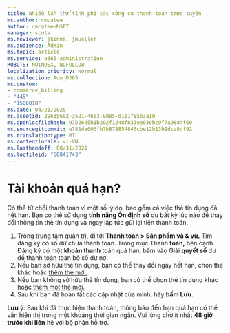 ```yaml
---
title: Nhiều lần thử tính phí các công cụ thanh toán trực tuyến
ms.author: cmcatee
author: cmcatee-MSFT
manager: scotv
ms.reviewer: jkinma, jmueller
ms.audience: Admin
ms.topic: article
ms.service: o365-administration
ROBOTS: NOINDEX, NOFOLLOW
localization_priority: Normal
ms.collection: Adm_O365
ms.custom:
- commerce_billing
- "445"
- "1500018"
ms.date: 04/21/2020
ms.assetid: 29635602-3521-4663-9d85-d111f85b3a19
ms.openlocfilehash: 97b2645b1b202f1248f833ea93ebc9f7a9884f60
ms.sourcegitcommit: e781da003fb7b878854846cbe12b13b9dca8df92
ms.translationtype: MT
ms.contentlocale: vi-VN
ms.lasthandoff: 08/31/2021
ms.locfileid: "58841743"
---
```

# <a name="past-due-account"></a>Tài khoản quá hạn?

Có thể từ chối thanh toán vì một số lý do, bao gồm cả việc thẻ tín dụng đã hết hạn. Bạn có thể sử dụng **tính năng Ổn định số** dư bất kỳ lúc nào để thay đổi thông tin thẻ tín dụng và ngay lập tức gửi lại tiền thanh toán.

1. Trong trung tâm quản trị, đi tới **Thanh toán > Sản phẩm và & [vụ.](https://go.microsoft.com/fwlink/p/?linkid=842054)**
Tìm đăng ký có số dư chưa thanh toán. Trong mục Thanh **toán,** bên cạnh Đăng ký có một **khoản thanh** toán quá hạn, bấm vào Giải **quyết số** dư để thanh toán toàn bộ số dư nợ.
2. Nếu bạn sở hữu thẻ tín dụng, bạn có thể thay đổi ngày hết hạn, chọn thẻ khác hoặc [thêm thẻ mới.](https://docs.microsoft.com/microsoft-365/commerce/billing-and-payments/manage-payment-methods)
3. Nếu bạn không sở hữu thẻ tín dụng, bạn có thể chọn thẻ tín dụng khác hoặc [thêm một thẻ mới.](https://docs.microsoft.com/microsoft-365/commerce/billing-and-payments/manage-payment-methods)
4. Sau khi bạn đã hoàn tất các cập nhật của mình, hãy **bấm Lưu**.

**Lưu** ý: Sau khi đã thực hiện thanh toán, thông báo đến hạn quá hạn có thể vẫn hiển thị trong một khoảng thời gian ngắn. Vui lòng chờ ít nhất **48 giờ trước khi liên** hệ với bộ phận hỗ trợ.
